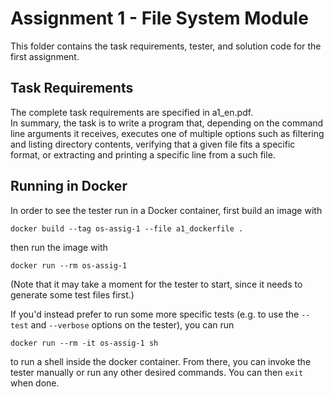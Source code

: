 # Assignment 1 - File System Module
This folder contains the task requirements, tester, and solution code for the first assignment.

## Task Requirements
The complete task requirements are specified in a1_en.pdf.\
In summary, the task is to write a program that, depending on the command line arguments it receives, executes one of multiple options such as filtering and listing directory contents, verifying that a given file fits a specific format, or extracting and printing a specific line from a such file.

## Running in Docker
In order to see the tester run in a Docker container, first build an image with
```
docker build --tag os-assig-1 --file a1_dockerfile .
```
then run the image with
```
docker run --rm os-assig-1
```
(Note that it may take a moment for the tester to start, since it needs to generate some test files first.)

If you'd instead prefer to run some more specific tests (e.g. to use the `--test` and `--verbose` options on the tester), you can run
```
docker run --rm -it os-assig-1 sh
```
to run a shell inside the docker container. From there, you can invoke the tester manually or run any other desired commands. You can then `exit` when done.